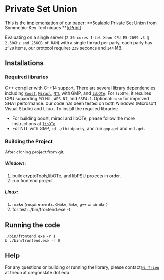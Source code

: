 # Private Set Union
This is the implementation of our paper: **Scalable Private Set Union from Symmetric-Key Techniques **[[ePrint](https://eprint.iacr.org/2019/xxx.pdf)]. 

Evaluating on a single server (`2 36-cores Intel Xeon CPU E5-2699 v3 @ 2.30GHz and 256GB of RAM`) with a single thread per party, each party has `2^20` items, our protocol requires  `239` seconds and `144` MB.

## Installations

### Required libraries
 C++ compiler with C++14 support. There are several library dependencies including [`Boost`](https://sourceforge.net/projects/boost/), [`Miracl`](https://github.com/miracl/MIRACL), [`NTL`](http://www.shoup.net/ntl/) with GMP, and [`libOTe`](https://github.com/osu-crypto/libOTe). For `libOTe`, it requires CPU supporting `PCLMUL`, `AES-NI`, and `SSE4.1`. Optional: `nasm` for improved SHA1 performance.   Our code has been tested on both Windows (Microsoft Visual Studio) and Linux. To install the required libraries: 
  * For building boost, miracl and libOTe, please follow the more instructions at [`libOTe`](https://github.com/osu-crypto/libOTe)
  * For NTL with GMP, `cd ./thirdparty`, and run `gmp.get` and `ntl.get`.   


### Building the Project
After cloning project from git,
##### Windows:
1. build cryptoTools,libOTe, and libPSU projects in order.
3. run frontend project
 
##### Linux:
1. make (requirements: `CMake`, `Make`, `g++` or similar)
2. for test:
	./bin/frontend.exe -t


## Running the code

	./bin/frontend.exe -r 1 
	& ./bin/frontend.exe -r 0 

		
## Help
For any questions on building or running the library, please contact [`Ni Trieu`](http://people.oregonstate.edu/~trieun/) at trieun at oregonstate dot edu

